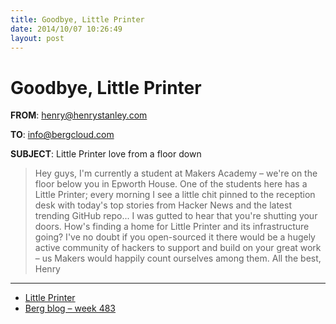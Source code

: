```yaml
---
title: Goodbye, Little Printer
date: 2014/10/07 10:26:49
layout: post
---
```

# Goodbye, Little Printer

**FROM**: henry@henrystanley.com


**TO**: info@bergcloud.com

**SUBJECT**: Little Printer love from a floor down

> Hey guys,
I'm currently a student at Makers Academy – we're on the floor below you in Epworth House. One of the students here has a Little Printer; every morning I see a little chit pinned to the reception desk with today's top stories from Hacker News and the latest trending GitHub repo...
I was gutted to hear that you're shutting your doors. How's finding a home for Little Printer and its infrastructure going? I've no doubt if you open-sourced it there would be a hugely active community of hackers to support and build on your great work – us Makers would happily count ourselves among them.
All the best,
Henry

* * *

  * [Little Printer](http://littleprinter.com)
  * [Berg blog – week 483](http://blog.bergcloud.com/2014/09/09/week-483/)
